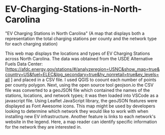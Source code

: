 # EV-Charging-Stations-in-North-Carolina

"EV Charging Stations in North Carolina" (A map that displays both a representation the total charging stations per county and the network type for each charging station)

This web map displays the locations and types of EV Charging Stations across North Carolina. The data was obtained from the USDE Alternative Fuels Data Center:[https://afdc.energy.gov/stations/#/analyzeregion=USNC&show_map=true&country=US&fuel=ELEC&lpg_secondary=true&hy_nonretail=true&ev_levels=all ] and placed in a CSV file. I used QGIS to coount each number of points per county polygon. Next, using the open source tool geojson.io the CSV file was converted to a geoJSON file which contained the names of the stations, locations, and network types; it was then loaded into VSCode as a javascript file. Using Leaflet JavaScript library, the geoJSON features were displayed as Font Awesome icons. This map might be used by developers looking to determine which network they would like to work with when installing new EV infrastructure. Another feature is links to each network's website in the legend. Here, a map reader can identify specific information for the network they are interested in.
